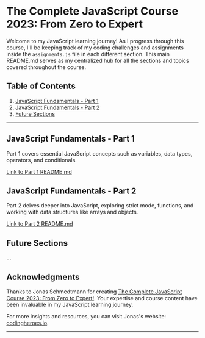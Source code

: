 # The Complete JavaScript Course 2023: From Zero to Expert

Welcome to my JavaScript learning journey! As I progress through this course, I'll be keeping track of my coding challenges and assignments inside the `assignments.js` file in each different section. This main README.md serves as my centralized hub for all the sections and topics covered throughout the course.

## Table of Contents

1. [JavaScript Fundamentals - Part 1](#javascript-fundamentals-part-1)
2. [JavaScript Fundamentals - Part 2](#javascript-fundamentals-part-2)
3. [Future Sections](#future-sections)

---

## JavaScript Fundamentals - Part 1

Part 1 covers essential JavaScript concepts such as variables, data types, operators, and conditionals.

[Link to Part 1 README.md](/path-to-part-1-readme.md)

## JavaScript Fundamentals - Part 2

Part 2 delves deeper into JavaScript, exploring strict mode, functions, and working with data structures like arrays and objects.

[Link to Part 2 README.md](/path-to-part-2-readme.md)


## Future Sections

...


## Acknowledgments

Thanks to Jonas Schmedtmann for creating [The Complete JavaScript Course 2023: From Zero to Expert!](https://www.udemy.com/course/the-complete-javascript-course/). Your expertise and course content have been invaluable in my JavaScript learning journey.

For more insights and resources, you can visit Jonas's website: [codingheroes.io](https://codingheroes.io/).

---